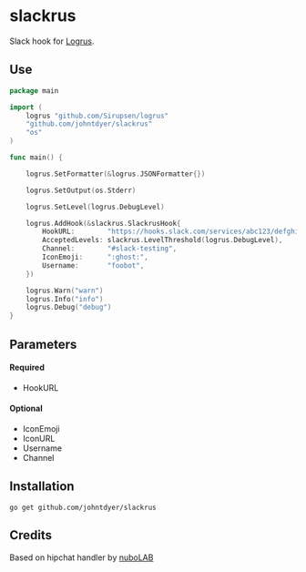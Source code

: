 slackrus
========

Slack hook for [Logrus](https://github.com/Sirupsen/logrus). 

## Use

```go
package main

import (
	logrus "github.com/Sirupsen/logrus"
	"github.com/johntdyer/slackrus"
	"os"
)

func main() {

	logrus.SetFormatter(&logrus.JSONFormatter{})

	logrus.SetOutput(os.Stderr)

	logrus.SetLevel(logrus.DebugLevel)

	logrus.AddHook(&slackrus.SlackrusHook{
		HookURL:        "https://hooks.slack.com/services/abc123/defghijklmnopqrstuvwxyz",
		AcceptedLevels: slackrus.LevelThreshold(logrus.DebugLevel),
		Channel:        "#slack-testing",
		IconEmoji:      ":ghost:",
		Username:       "foobot",
	})

	logrus.Warn("warn")
	logrus.Info("info")
	logrus.Debug("debug")
}

```

## Parameters

#### Required
  * HookURL
  
#### Optional
  * IconEmoji
  * IconURL
  * Username
  * Channel

## Installation

    go get github.com/johntdyer/slackrus
    
## Credits 

Based on hipchat handler by [nuboLAB](https://github.com/nubo/hiprus)
